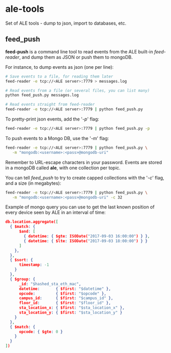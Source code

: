 # ale-tools
Set of ALE tools - dump to json, import to databases, etc.

## feed_push

**feed-push** is a command line tool to read events from the ALE built-in *feed-reader*, and dump them as JSON or push them to mongoDB.

For instance, to dump events as json (one per line):

```bash
# Save events to a file, for reading them later
feed-reader -e tcp://<ALE server>:7779 > messages.log

# Read events from a file (or several files, you can list many)
python feed_push.py messages.log

# Read events straight from feed-reader
feed-reader -e tcp://<ALE server>:7779 | python feed_push.py
```

To pretty-print json events, add the '*-p*' flag:

```bash
feed-reader -e tcp://<ALE server>:7779 | python feed_push.py -p
```

To push events to a Mongo DB, use the '*-m*' flag:

```bash
feed-reader -e tcp://<ALE server>:7779 | python feed_push.py \
   -m "mongodb:<username>:<pass>@mongodb-uri"
```

Remember to URL-escape characters in your password. Events are stored in a mongoDB called **ale**, with one collection per topic.

You can tell *feed_push* to try to create capped collections with the '*-c*' flag, and a size (in megabytes):

```bash
feed-reader -e tcp://<ALE server>:7779 | python feed_push.py \
   -m "mongodb:<username>:<pass>@mongodb-uri" -c 32
```

Example of mongo query you can use to get the last known position of every device seen by ALE in an interval of time:

```json
db.location.aggregate([
  { $match: {
      $and: [
        { datetime: { $gte: ISODate("2017-09-03 16:00:00") } },
        { datetime: { $lte: ISODate("2017-09-03 18:00:00") } }
      ]
    },
  },
  { $sort: {
      timestamp: -1
    }
  },
  { $group: {
      _id: "$hashed_sta_eth_mac",
      datetime:       { $first: "$datetime" },
      opcode:         { $first: "$opcode" },
      campus_id:      { $first: "$campus_id" },
      floor_id:       { $first: "$floor_id" },
      sta_location_x: { $first: "$sta_location_x" },
      sta_location_y: { $first: "$sta_location_y" }
    }
  },
  { $match: {
      opcode: { $gte: 0 }
    }
  }
])
```

